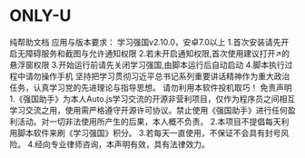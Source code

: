 # ONLY-U
纯帮助文档
应用与版本要求：
学习强国v2.10.0，安卓7.0以上
​
1.首次安装请先开启无障碍服务和截图与允许通知权限
2.若未开启通知权限,首次使用建议打开↗的悬浮窗权限
3.开始运行前请先关闭学习强国,由脚本运行后自动启动
4.脚本执行过程中请勿操作手机
坚持把学习贯彻习近平总书记系列重要讲话精神作为重大政治任务，认真学习党的先进理论与指导思想。
请勿利用本软件投机取巧！
免责声明
1.《强国助手》为本人Auto.js学习交流的开源非营利项目，仅作为程序员之间相互学习交流之用，使用需严格遵守开源许可协议。禁止使用《强国助手》进行任何盈利活动。对一切非法使用所产生的后果，本人概不负责。
2.本项目不提倡每天利用脚本软件来刷《学习强国》积分。
3.若每天一直使用，不保证不会具有封号风险。
4.经向专业律师咨询，本声明有效，具有法律效力。
